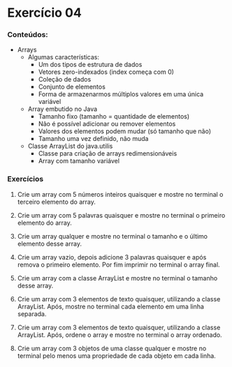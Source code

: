 # Exercício 04

### Conteúdos:

- Arrays
  - Algumas características:
    - Um dos tipos de estrutura de dados
    - Vetores zero-indexados (index começa com 0)
    - Coleção de dados
    - Conjunto de elementos  
    - Forma de armazenarmos múltiplos valores em uma única variável
  - Array embutido no Java
    - Tamanho fixo (tamanho = quantidade de elementos)
    - Não é possível adicionar ou remover elementos
    - Valores dos elementos podem mudar (só tamanho que não)
    - Tamanho uma vez definido, não muda  
  - Classe ArrayList do java.utilis
    - Classe para criação de arrays redimensionáveis
    - Array com tamanho variável

### Exercícios

1. Crie um array com 5 números inteiros quaisquer e mostre no terminal o terceiro elemento do array.  
   
1. Crie um array com 5 palavras quaisquer e mostre no terminal o primeiro elemento do array.  
   
1. Crie um array qualquer e mostre no terminal o tamanho e o último elemento desse array.  
   
1. Crie um array vazio, depois adicione 3 palavras quaisquer e após remova o primeiro elemento. 
   Por fim imprimir no terminal o array final.  
   
1. Crie um array com a classe ArrayList e mostre no terminal o tamanho desse array.  
   
1. Crie um array com 3 elementos de texto quaisquer, utilizando a classe ArrayList. 
   Após, mostre no terminal cada elemento em uma linha separada.  
   
1. Crie um array com 3 elementos de texto quaisquer, utilizando a classe ArrayList.
   Após, ordene o array e mostre no terminal o array ordenado.  
   
1. Crie um array com 3 objetos de uma classe qualquer 
   e mostre no terminal pelo menos uma propriedade de cada objeto em cada linha.
